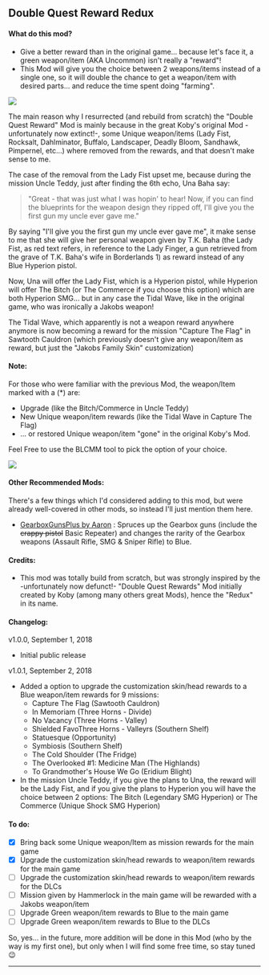 ## Double Quest Reward Redux

#### What do this mod?

 - Give a better reward than in the original game... because let's face it, a green weapon/item (AKA Uncommon) isn't really a "reward"!
 - This Mod will give you the choice between 2 weapons/items instead of a single one, so it will double the chance to get a weapon/item with desired parts... and reduce the time spent doing "farming".

![](https://i.imgur.com/AqQ6TTj.png)
 
The main reason why I resurrected (and rebuild from scratch) the "Double Quest Reward" Mod is mainly because in the great Koby's original Mod -unfortunately now extinct!-, some Unique weapon/items (Lady Fist, Rocksalt, Dahlminator, Buffalo, Landscaper, Deadly Bloom, Sandhawk, Pimpernel, etc...) where removed from the rewards, and that doesn't make sense to me.

The case of the removal from the Lady Fist upset me, because during the mission Uncle Teddy, just after finding the 6th echo, Una Baha say: 

 > "Great - that was just what I was hopin' to hear! Now, if you can find the blueprints for the weapon design they ripped off, I'll give you the first gun my uncle ever gave me." 

By saying "I'll give you the first gun my uncle ever gave me", it make sense to me that she will give her personal weapon given by T.K. Baha (the Lady Fist, as red text refers, in reference to the Lady Finger, a gun retrieved from the grave of T.K. Baha's wife in Borderlands 1) as reward instead of any Blue Hyperion pistol. 

Now, Una will offer the Lady Fist, which is a Hyperion pistol, while Hyperion will offer The Bitch (or The Commerce if you choose this option) which are both Hyperion SMG... but in any case the Tidal Wave, like in the original game, who was ironically a Jakobs weapon!

The Tidal Wave, which apparently is not a weapon reward anywhere anymore is now becoming a reward for the mission "Capture The Flag" in Sawtooth Cauldron (which previously doesn't give any weapon/item as reward, but just the "Jakobs Family Skin" customization)

#### Note: 

For those who were familiar with the previous Mod, the weapon/Item marked with a (*) are: 
 - Upgrade (like the Bitch/Commerce in Uncle Teddy) 
 - New Unique weapon/item rewards (like the Tidal Wave in Capture The Flag) 
 - ... or restored Unique weapon/item "gone" in the original Koby's Mod. 
 
Feel Free to use the BLCMM tool to pick the option of your choice.

![](https://i.imgur.com/jU3Ef7j.png)

#### Other Recommended Mods:

There's a few things which I'd considered adding to this mod, but were already well-covered in other mods, so instead I'll just mention them here.

- [GearboxGunsPlus by Aaron](https://github.com/BLCM/BLCMods/blob/eca477d33671be540718c816662cb08f4f0ad1cd/Borderlands%202%20mods/Aaron0000/Gear%20Packs/GearboxGunsPlus.txt) : Spruces up the Gearbox guns (include the ~~crappy pistol~~ Basic Repeater) and changes the rarity of the Gearbox weapons (Assault Rifle, SMG & Sniper Rifle) to Blue.

#### Credits:

- This mod was totally build from scratch, but was strongly inspired by the -unfortunately now defunct!- "Double Quest Rewards" Mod initially created by Koby (among many others great Mods), hence the "Redux" in its name.

#### Changelog:

v1.0.0, September 1, 2018
 - Initial public release

v1.0.1, September 2, 2018
 - Added a option to upgrade the customization skin/head rewards to a Blue weapon/item rewards for 9 missions:
   - Capture The Flag (Sawtooth Cauldron) 
   - In Memoriam (Three Horns - Divide)
   - No Vacancy (Three Horns - Valley)
   - Shielded FavoThree Horns - Valleyrs (Southern Shelf) 
   - Statuesque (Opportunity)
   - Symbiosis (Southern Shelf) 
   - The Cold Shoulder (The Fridge)
   - The Overlooked #1: Medicine Man (The Highlands)
   - To Grandmother's House We Go (Eridium Blight)
 - In the mission Uncle Teddy, if you give the plans to Una, the reward will be the Lady Fist, and if you give the plans to Hyperion you will have the choice between 2 options: The Bitch (Legendary SMG Hyperion) or The Commerce (Unique Shock SMG Hyperion)

#### To do:

- [x] Bring back some Unique weapon/Item as mission rewards for the main game
- [x] Upgrade the customization skin/head rewards to weapon/item rewards for the main game
- [ ] Upgrade the customization skin/head rewards to weapon/item rewards for the DLCs
- [ ] Mission given by Hammerlock in the main game will be rewarded with a Jakobs weapon/item
- [ ] Upgrade Green weapon/item rewards to Blue to the main game
- [ ] Upgrade Green weapon/item rewards to Blue to the DLCs

So, yes... in the future, more addition will be done in this Mod (who by the way is my first one), but only when I will find some free time, so stay tuned :wink:

* * * * *
